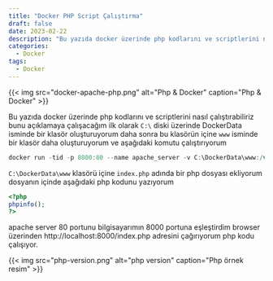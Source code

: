 ```yaml
---
title: "Docker PHP Script Çalıştırma"
draft: false
date: 2023-02-22
description: "Bu yazıda docker üzerinde php kodlarını ve scriptlerini nasıl çalıştırabiliriz bunu açıklamaya çalışacağım"
categories:
  - Docker
tags:
  - Docker
---
```


{{< img src="docker-apache-php.png" alt="Php & Docker" caption="Php & Docker" >}}

Bu yazıda docker üzerinde php kodlarını ve scriptlerini nasıl çalıştırabiliriz bunu açıklamaya çalışacağım ilk olarak `C:\` diski üzerinde DockerData isminde bir klasör oluşturuyorum daha sonra bu klasörün içine `www` isminde bir klasör daha oluşturuyorum ve aşağıdaki komutu çalıştırıyorum

```Powershell
docker run -tid -p 8000:80 --name apache_server -v C:\DockerData\www:/var/www/html php:7.4-apache
```

`C:\DockerData\www` klasörü içine `index.php` adında bir php dosyası ekliyorum dosyanın içinde aşağıdaki php kodunu yazıyorum

```php
<?php
phpinfo();
?>
```
apache server 80 portunu bilgisayarımın 8000 portuna eşleştirdim browser üzerinden http://localhost:8000/index.php adresini çağırıyorum php kodu çalışıyor.


{{< img src="php-version.png" alt="php version" caption="Php örnek resim" >}}